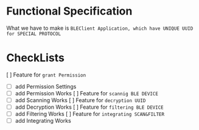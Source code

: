 # Functional Specification
What we have to make is `BLEClient Application, which have UNIQUE UUID for SPECIAL PROTOCOL`

# CheckLists
[ ] Feature for `grant Permission`
 - [ ] add Permission Settings
 - [ ] add Permission Works
[ ] Feature for `scannig BLE DEVICE`
 - [ ] add Scanning Works
[ ] Feature for `decryption UUID`
 - [ ] add Decryption Works
[ ] Feature for `filtering BLE DEVICE`
 - [ ] add Filtering Works
[ ] Feature for `integrating SCAN&FILTER`
 - [ ] add Integrating Works
